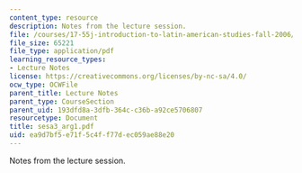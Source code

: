 ```yaml
---
content_type: resource
description: Notes from the lecture session.
file: /courses/17-55j-introduction-to-latin-american-studies-fall-2006/ea9d7bf5e71f5c4ff77dec059ae88e20_sesa3_arg1.pdf
file_size: 65221
file_type: application/pdf
learning_resource_types:
- Lecture Notes
license: https://creativecommons.org/licenses/by-nc-sa/4.0/
ocw_type: OCWFile
parent_title: Lecture Notes
parent_type: CourseSection
parent_uid: 193dfd8a-3dfb-364c-c36b-a92ce5706807
resourcetype: Document
title: sesa3_arg1.pdf
uid: ea9d7bf5-e71f-5c4f-f77d-ec059ae88e20
---
```

Notes from the lecture session.